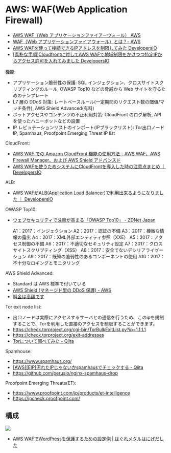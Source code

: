 # AWS: WAF(Web Application Firewall)

- [AWS WAF（Web アプリケーションファイアーウォール） AWS](https://aws.amazon.com/jp/waf/)
- [WAF（Web アプリケーションファイアウォール）とは？- AWS](https://aws.amazon.com/jp/waf/what-is-waf/)
- [AWS WAFを使って接続できるIPアドレスを制限してみた  DevelopersIO](https://dev.classmethod.jp/cloud/aws/aws-waf-ip-block/)
- [[素朴な手順]Cloudfrontに対してAWS WAFで地域制限をかけつつ特定IPからアクセス許可を入れてみました  DevelopersIO](https://dev.classmethod.jp/cloud/waf-cloudfront-geographic-match-and-ip-match/)

[機能](https://aws.amazon.com/jp/waf/what-is-waf/):

- アプリケーション脆弱性の保護: SQL インジェクション、クロスサイトスクリプティングのルール, OWASP Top10 などの脅威から Web サイトを守るためのテンプレート
- L7 層の DDoS 対策: レートベースルール(一定期間のリクエスト数の閾値/マッチ条件), AWS Shield Advanced(有料)
- ボットアクセスやコンテンツの不正利用対策: CloudFront のログ解析, API を使ったハニーポットなどの設置
- IP レピュテーションリストのインポート(IPブラックリスト): Tor出口ノードIP, Spamhaus, Proofpoint Emerging Threat IP list

CloudFront:

- [AWS WAF での Amazon CloudFront 機能の使用方法 - AWS WAF、AWS Firewall Manager、および AWS Shield アドバンスド](https://docs.aws.amazon.com/ja_jp/waf/latest/developerguide/cloudfront-features.html)
- [AWS WAFを使うためシステムにCloudFrontを導入した時の注意点まとめ ｜ DevelopersIO](https://dev.classmethod.jp/cloud/aws/setup-amazon-waf-and-cloudfront/)

ALB:

- [AWS WAFがALB(Application Load Balancer)で利用出来るようになりました ｜ DevelopersIO](https://dev.classmethod.jp/cloud/aws/aws-waf-alb-support/)

OWASP Top10:

- [ウェブセキュリティで注目が高まる「OWASP Top10」 - ZDNet Japan](https://japan.zdnet.com/article/35116378/)

    A1：2017：インジェクション
    A2：2017：認証の不備
    A3：2017：機微な情報の露出
    A4：2017：XML外部エンティティ参照（XXE）
    A5：2017：アクセス制御の不備
    A6：2017：不適切なセキュリティ設定
    A7：2017：クロスサイトスクリプティング（XSS）
    A8：2017：安全でないデシリアライゼーション
    A9：2017：既知の脆弱性のあるコンポーネントの使用
    A10：2017：不十分なロギングとモニタリング

AWS Shield Advanced:

- Standard は AWS 標準で付いている
- [AWS Shield (マネージド型の DDoS 保護) - AWS](https://aws.amazon.com/jp/shield/)
- [料金は高額です](https://aws.amazon.com/jp/shield/pricing/)

Tor exit node list:

- 出口ノードは実際にアクセスするサーバとの通信を行うため、このipを規制することで、Torを利用した直接のアクセスを制限することができます。
- https://check.torproject.org/cgi-bin/TorBulkExitList.py?ip=1.1.1.1
- https://check.torproject.org/exit-addresses
- [Torについて調べてみた - Qiita](https://qiita.com/totatoti/items/d230dd0c754826f1b68e)

Spamhouse:

- https://www.spamhaus.org/
- [[AWS][EIP]汚れたIPじゃないかspamhausでチェックする - Qiita](https://qiita.com/imura81gt/items/4464c388d235bff1bb41)
- https://github.com/perusio/nginx-spamhaus-drop

Proofpoint Emerging Threats(ET):

- https://www.proofpoint.com/jp/products/et-intelligence
- https://ipcheck.proofpoint.com/

## 構成

![](https://e-book-info.com/wp-content/uploads/2018/03/waf-1.png)

- [AWS WAFでWordPressを保護するための設定例 | はぐれメタルはにげだした](https://e-book-info.com/how-to-set-wordpress-protection-with-awswaf/)

